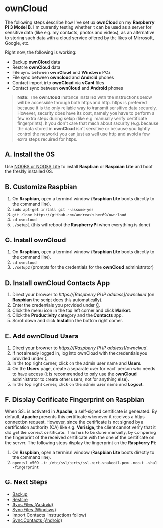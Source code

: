# ownCloud
The following steps describe how I've set up **ownCloud** on my **Raspberry Pi 3 Model B**. I'm currently testing
whether it can be used as a server for sensitive data (like e.g. my contacts, photos and videos), as an alternative
to storing such data with a cloud service offered by the likes of Microsoft, Google, etc.

Right now, the following is working:
- Backup **ownCloud** data
- Restore **ownCloud** data
- File sync between **ownCloud** and **Windows** PCs
- File sync between **owncloud** and **Android** phones
- Contact import into **ownCloud** via **vCard** files
- Contact sync between **ownCloud** and **Android** phones

> **Note:** The **ownCloud** instance installed with the instructions below will be accessible through both https and
> http. https is preferred because it is the only reliable way
> to transmit sensitive data securely. However, security does have its cost, namely you have to perform a few extra
> steps during setup (like e.g. manually verify certificate fingerprints). If you don't care that much about security
> (e.g. because the data stored in **ownCloud** isn't sensitive or because you tightly control the network) you can just
> as well use http and avoid a few extra steps required for https.

## A. Install the OS
Use [NOOBS or NOOBS Lite](https://www.raspberrypi.org/downloads/noobs/) to install **Raspbian** or **Raspbian Lite**
and boot the freshly installed OS.

## B. Customize Raspbian
1. On **Raspbian**, open a terminal window (**Raspbian Lite** boots directly to the command line).
2. `sudo apt-get install git --assume-yes`
3. `git clone https://github.com/andreashuber69/owncloud`
4. `cd owncloud`
5. `./setup1` (this will reboot the **Raspberry Pi** when everything is done)

## C. Install ownCloud
1. On **Raspbian**, open a terminal window (**Raspbian Lite** boots directly to the command line).
2. `cd owncloud`
3. `./setup2` (prompts for the credentials for the **ownCloud** administrator)

## D. Install ownCloud Contacts App
1. Direct your browser to *https://[Raspberry Pi IP address]/owncloud* (on **Raspbian** the script does this
   automatically).
2. Enter the credentials you provided under [C](#c-install-owncloud).
3. Click the menu icon in the top left corner and click **Market**.
4. Click the **Productivity** category and the **Contacts** app.
5. Scroll down and click **Install** in the bottom right corner.

## E. Add ownCloud Users
1. Direct your browser to *https://[Raspberry Pi IP address]/owncloud*.
2. If not already logged in, log into ownCloud with the credentials you provided under [C](#c-install-owncloud).
3. In the top right corner, click on the admin user name and **Users**.
4. On the **Users** page, create a separate user for each person who needs to have access (it is recommended to only
   use the **ownCloud** administrator to create other users, not for anything else).
5. In the top right corner, click on the admin user name and **Logout**.

## F. Display Cerificate Fingerprint on Raspbian
When SSL is activated in **Apache**, a self-signed certificate is generated. By default, **Apache** presents this
certificate whenever it receives a https connection request. However, since the certificate is not signed by a
certification authority (CA) like e.g. **Verisign**, the client cannot verify that it did get the correct
certificate. This has to be done manually, by comparing the fingerprint of the received certificate with the one
of the certificate on the server. The following steps display the fingerprint on the **Raspberry Pi**:
1. On **Raspbian**, open a terminal window (**Raspbian Lite** boots directly to the command line).
2. `openssl x509 -in /etc/ssl/certs/ssl-cert-snakeoil.pem -noout -sha1 -fingerprint`

## G. Next Steps
- [Backup](doc/backup.md)
- [Restore](doc/restore.md)
- [Sync Files (Android)](doc/sync-files-android.md)
- [Sync Files (Windows)](doc/sync-files-windows.md)
- Import Contacts (instructions follow)
- [Sync Contacts (Android)](doc/sync-contacts-android.md)
